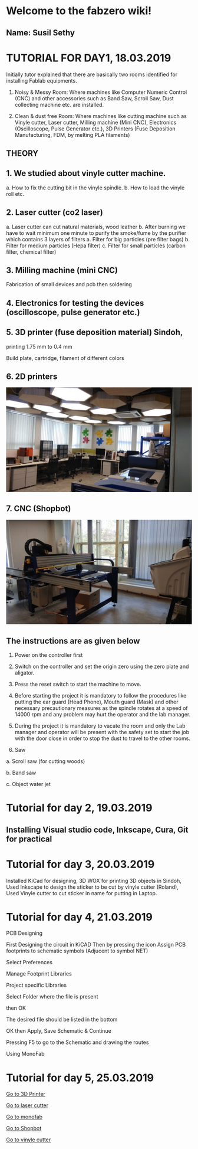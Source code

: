 
# **Welcome to the fabzero wiki!**

## Name: Susil Sethy

# TUTORIAL FOR DAY1, 18.03.2019


Initially tutor explained that there are basically two rooms identified for installing Fablab equipments.

1.	Noisy & Messy Room: Where machines like Computer Numeric Control (CNC) and other accessories such as       Band Saw, Scroll Saw, Dust collecting machine etc. are installed.

2.  Clean & dust free Room: Where machines like cutting machine such as Vinyle cutter, Laser cutter,           Milling machine (Mini CNC), Electronics (Oscilloscope, Pulse Generator etc.), 3D Printers (Fuse            Deposition Manufacturing, FDM, by melting PLA filaments)


## THEORY

## 1. We studied about vinyle cutter machine. 

a. How to fix the cutting bit in the vinyle spindle.
b. How to load the vinyle roll etc.

## 2. Laser cutter (co2 laser)
a. Laser cutter can cut natural materials, wood leather 
b. After burning we have to wait minimum one minute to purify the smoke/fume by the purifier which contains 3 layers of filters
a. Filter for big particles (pre filter bags)
b. Filter for medium particles (Hepa filter)
c. Filter for small particles (carbon filter, chemical filter)

## 3. Milling machine (mini CNC)

Fabrication of small devices and pcb then soldering

## 4. Electronics for testing the devices (oscilloscope, pulse generator etc.)

## 5. 3D printer (fuse deposition material) Sindoh,


 printing 1.75 mm to 0.4 mm

Build plate, cartridge, filament of different colors

## 6. 2D printers



![lab2](img/lab-2.jpg)

## 7. CNC (Shopbot)


![lab1](img/lab-1.jpg)

## The instructions are as given below

1. Power on the controller first

2. Switch on the controller and set the origin zero using the zero plate and aligator.

3. Press the reset switch to start the machine to move.

4. Before starting the project it is mandatory to follow the procedures like putting the ear guard (Head      Phone), Mouth guard (Mask) and other necessary precautionary measures as the spindle rotates at a speed of 14000 rpm and any problem may hurt the operator and the lab manager.

5. During the project it is mandatory to vacate the room and only the Lab manager and operator will be present with the safety set to start the job with the door close in order to stop the dust to travel to the other rooms.


6. Saw

a. Scroll saw (for cutting woods)

b. Band saw

c. Object water jet




# Tutorial for day 2, 19.03.2019

## Installing Visual studio code, Inkscape, Cura, Git  for practical 

# Tutorial for day 3, 20.03.2019

Installed KiCad for designing, 3D WOX for printing 3D objects in Sindoh, Used Inkscape to design the sticker to be cut by vinyle cutter (Roland), Used Vinyle cutter to cut sticker in name for putting in Laptop.


# Tutorial for day 4, 21.03.2019

PCB Designing

First Designing the circuit in KiCAD
 Then by pressing the icon Assign PCB footprints to schematic symbols (Adjucent to symbol NET)

 Select Preferences

 Manage Footprint Libraries

 Project specific Libraries

 Select Folder where the file is present

 then OK

The desired file should be listed in the bottom

OK then Apply, Save Schematic & Continue

Pressing F5 to go to the Schematic and drawing the routes


Using MonoFab





# Tutorial for day 5, 25.03.2019








[Go to 3D Printer](3dprinter.md)

[Go to laser cutter](lasercutter.md)

[Go to monofab](monofab.md)

[Go to Shopbot](shopbot.md)

[Go to vinyle cutter](vinylecutter.md)




